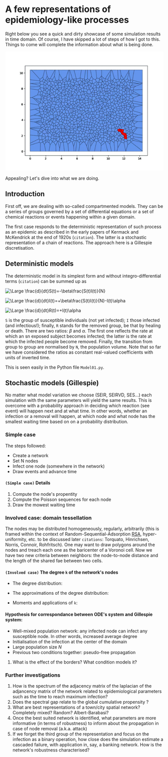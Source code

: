 # A few representations of epidemiology-like processes

Right below you see a quick and dirty showcase of some simulation results in time domain. Of course, I have skipped a lot of steps of how I got to this. Things to come will complete the information about what is being done.


![](assets/Voro5.gif)


Appealing? Let's dive into what we are doing.



## Introduction


First off, we are dealing with so-called compartmented models. They can be a series of groups governed by a set of differential equations or a set of chemical reactions or events happening within a given domain.

The first case responds to the deterministic representation of such process as an epidemic as described in the early papers of Kermack and McKendrick at the end of 1920s (`citation`).
The latter is a stochastic representation of a chain of reactions. The approach here is a Gillespie discretisation.





## Deterministic models

The deterministic model in its simplest form and without integro-differential terms (`citation`) can be summed up as

![\Large \frac{d}{dt}S(t)=-\beta\frac{S(t)I(t)}{N}](https://latex.codecogs.com/svg.latex?\Large&space;\frac{d}{dt}S(t)=-\beta\frac{S(t)I(t)}{N})

![\Large \frac{d}{dt}I(t)=+\beta\frac{S(t)I(t)}{N}-I(t)\alpha](https://latex.codecogs.com/svg.latex?\Large&space;\frac{d}{dt}I(t)=+\beta\frac{S(t)I(t)}{N}-I(t)\alpha)

![\Large \frac{d}{dt}R(t)=+I(t)\alpha](https://latex.codecogs.com/svg.latex?\Large&space;\frac{d}{dt}R(t)=+I(t)\alpha)


`S` is the group of susceptible individuals (not yet infected); `I` those infected (and infectious!); finally, `R` stands for the removed group, be that by healing or death. There are two ratios: $\beta$ and $\alpha$. The first one reflects the rate at which an sn exposed subject becomes infected; the latter is the rate at which the infected people become removed. Finally, the transition from group to group are normalised by `N`, the population volume. Note that so far we have considered the ratios as constant real-valued coefficients with units of inverted time.

 

This is seen easily in the Python file `Model01.py`.


## Stochastic models (Gillespie)

No matter what model variation we choose (SEIR, SEIRVD, SES...) each simulation with the same parameters will yield the same results. This is overcome with a probability approach in deciding which reaction (see event) will happen next and at what time. In other words, whether an infection or a removal will happen, at which node and what node has the smallest waiting time based on on a probability distribution.




### Simple case

The steps followed: 
* Create a network
* Set N nodes
* Infect one node (somewhere in the network)
* Draw events and advance time


#### `(Simple case)` Details

1. Compute the node's propentity
2. Compute the Poisson sequences for each node
3. Draw the mowest waiting time



### Involved case: domain tessellation

The nodes may be distributed homogeneously, regularly, arbitrarily (this is framed within the context of Random-Sequential-Adsorption [RSA](https://en.wikipedia.org/wiki/Random_sequential_adsorption), hyper-uniformity, etc. to be discussed later `citations`: Torquato, Hinrichsen, Norris, Connoir, Rohfritsch). One may want to draw polygons around the nodes and treach each one as the baricenter of a Voronoi cell. Now we have two new criteria between neighbors: the node-to-node distance and the length of the shared fae between two cells.






#### `(Involved case)` The degree `k` of the network's nodes

* The degree distribution:

* The approximations of the degree distribution:

* Moments and applications of `k`:


#### Hypothesis for correspondance between ODE's system and Gillespie system:
* Well-mixed population network: any infected node can infect any susceptible node. In other words, increased average degree
* Initialisation of the infection at the center of the domain
* Large population size $N$
* Previous two conditions together: pseudo-free propagation

1. What is the effect of the borders? What condition models it?




### Further investigations

1) How is the spectrum of the adjacency matrix of the laplacian of the adjancency matrix of the network related to epidemiological parameters such as the time to reach maximum infection?
2) Does the spectral gap relate to the global cumulative propensity ?
3) What are best representations of a town/city spatial network? Completely mixed? Random? Albert-Barabasi?
4) Once the best suited network is identified, what parameters are more informative (in terms of robustness) to inform about the propagation in case of node removal (a.k.a. attack)
5) If we forget the third group of the representation and focus on the infection as a binary operation, how close does the simulation estimate a cascaded failure, with application in, say, a banking network. How is the network's robustness characterised?

